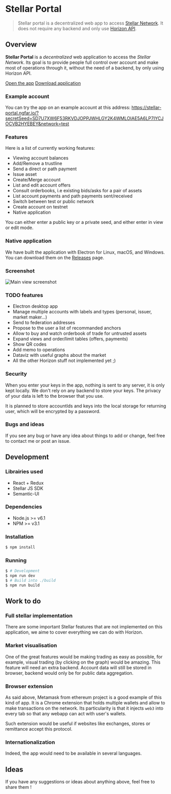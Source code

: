 
# Stellar Portal

> Stellar portal is a decentralized web app to access [Stellar Network](https://www.stellar.org). It does not require any backend and only use [Horizon API](https://www.stellar.org/developers/reference).

## Overview

**Stellar Portal** is a *decentralized* web application to access the *Stellar Network*. Its goal is to provide people full control over account and make most of operations through it, without the need of a backend, by only using Horizon API.

[Open the app](https://stellar-portal.ngfar.io)
[Download application](https://github.com/pakokrew/stellar-portal/releases)

### Example account

You can try the app on an example account at this address:
https://stellar-portal.ngfar.io/?secretSeed=SD7U7XW6F53RKVDJOPPJWHLGY2K4WMLOIAE5A6LP7IYCJOCVB2HYEBEY&network=test

### Features

Here is a list of currently working features:

- Viewing account balances
- Add/Remove a trustline
- Send a direct or path payment
- Issue asset
- Create/Merge account
- List and edit account offers
- Consult orderbooks, i.e existing bids/asks for a pair of assets
- List account payments and path payments sent/received
- Switch between test or public network
- Create account on testnet
- Native application

You can either enter a public key or a private seed, and either enter in view or edit mode.

### Native application

We have built the application with Electron for Linux, macOS, and Windows.
You can download them on the [Releases](https://github.com/pakokrew/stellar-portal/releases) page.

### Screenshot

![Main view screenshot](https://github.com/pakokrew/stellar-portal/raw/master/content/assets/images/screen1.jpg)

### TODO features

- Electron desktop app
- Manage multiple accounts with labels and types (personal, issuer, market maker...)
- Send to federation addresses
- Propose to the user a list of recommanded anchors
- Allow to buy and watch orderbook of trade for untrusted assets
- Expand views and order/limit tables (offers, payments)
- Show QR codes
- Add memo to operations
- Dataviz with useful graphs about the market
- All the other Horizon stuff not implemented yet ;)

### Security

When you enter your keys in the app, nothing is sent to any server, it is only kept locally. We don't rely on any backend to store your keys. The privacy of your data is left to the browser that you use.

It is planned to store accountIds and keys into the local storage for returning user, which will be encrypted by a password.

### Bugs and ideas

If you see any bug or have any idea about things to add or change, feel free to contact me or post an issue.

## Development

### Librairies used

- React + Redux
- Stellar JS SDK
- Semantic-UI

### Dependencies

- Node.js >= v6.1
- NPM >= v3.1

### Installation

```bash
$ npm install
```

### Running

```bash
$ # Development
$ npm run dev
$ # Build into ./build
$ npm run build
```

## Work to do

### Full stellar implementation

There are some important Stellar features that are not implemented on this application, we aime to cover everything we can do with Horizon.

### Market visualisation

One of the great features would be making trading as easy as possible, for example, visual trading (by clicking on the graph) would be amazing.
This feature will need an extra backend. Account data will still be stored in browser, backend would only be for public data aggregation.

### Browser extension

As said above, Metamask from ethereum project is a good example of this kind of app.
It is a Chrome extension that holds multiple wallets and allow to make transactions on the network. Its particularity is that it injects `web3` into every tab so that any webapp can act with user's wallets.


Such extension would be useful if websites like exchanges, stores or remittance accept this protocol.

### Internationalization

Indeed, the app would need to be available in several languages.

## Ideas

If you have any suggestions or ideas about anything above, feel free to share them !
